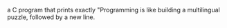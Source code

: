 a C program that prints exactly "Programming is like building a multilingual puzzle, followed by a new line.

